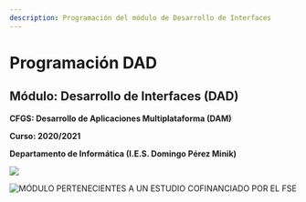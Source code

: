 ```yaml
---
description: Programación del módulo de Desarrollo de Interfaces
---
```


# Programación DAD

## **Módulo: Desarrollo de Interfaces \(DAD\)**

**CFGS: Desarrollo de Aplicaciones Multiplataforma \(DAM\)**

**Curso: 2020/2021**

**Departamento de Informática \(I.E.S. Domingo Pérez Minik\)**

![](https://lh3.googleusercontent.com/x9p4s63KN8b2WFyVdmdrbzVvPUi8ADJxgyn7XwtXJNqpOSHJ7ZFAyceNiduW2lKHLPJ6F6le2WXYrIB6mFVsIASP4yognpnoW_zAJxXM_BwZrjhlK58CmnZyshyZkGZ9W0VHSaIB)

![M&#xD3;DULO PERTENECIENTES A UN ESTUDIO COFINANCIADO POR EL FSE](https://lh6.googleusercontent.com/sTtbNDdhmdvnzJ090-ezVEU_FpInRT405cNpfKnqPCCooQhEDJ2UA_QOErX6zMir2QlBe6f5cBfpmfEmOQhVV60R0XO-ElYhyisVsNlxjpEP0YK_j8TmYCPDXiqhNc2hp_wXIz-e)

